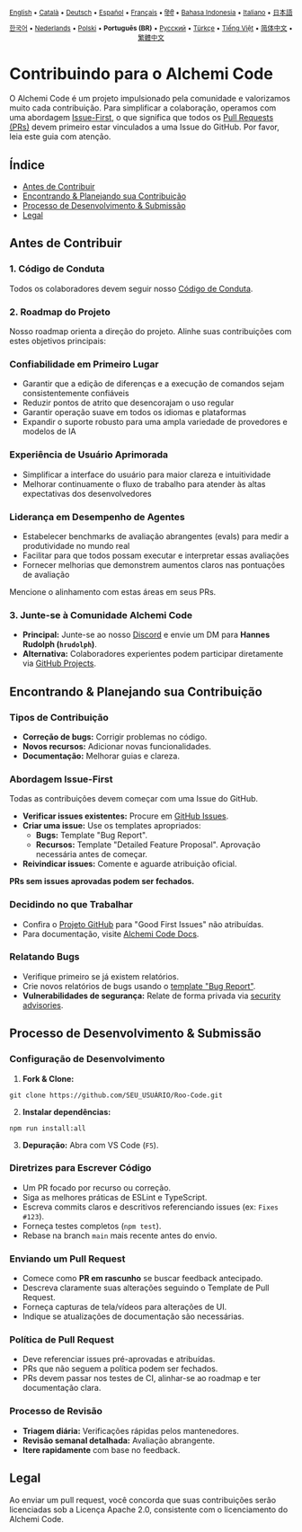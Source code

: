<div align="center">
<sub>

[English](../../CONTRIBUTING.md) • [Català](../ca/CONTRIBUTING.md) • [Deutsch](../de/CONTRIBUTING.md) • [Español](../es/CONTRIBUTING.md) • [Français](../fr/CONTRIBUTING.md) • [हिंदी](../hi/CONTRIBUTING.md) • [Bahasa Indonesia](../id/CONTRIBUTING.md) • [Italiano](../it/CONTRIBUTING.md) • [日本語](../ja/CONTRIBUTING.md)

</sub>
<sub>

[한국어](../ko/CONTRIBUTING.md) • [Nederlands](../nl/CONTRIBUTING.md) • [Polski](../pl/CONTRIBUTING.md) • <b>Português (BR)</b> • [Русский](../ru/CONTRIBUTING.md) • [Türkçe](../tr/CONTRIBUTING.md) • [Tiếng Việt](../vi/CONTRIBUTING.md) • [简体中文](../zh-CN/CONTRIBUTING.md) • [繁體中文](../zh-TW/CONTRIBUTING.md)

</sub>
</div>

# Contribuindo para o Alchemi Code

O Alchemi Code é um projeto impulsionado pela comunidade e valorizamos muito cada contribuição. Para simplificar a colaboração, operamos com uma abordagem [Issue-First](#abordagem-issue-first), o que significa que todos os [Pull Requests (PRs)](#enviando-um-pull-request) devem primeiro estar vinculados a uma Issue do GitHub. Por favor, leia este guia com atenção.

## Índice

- [Antes de Contribuir](#antes-de-contribuir)
- [Encontrando & Planejando sua Contribuição](#encontrando--planejando-sua-contribuição)
- [Processo de Desenvolvimento & Submissão](#processo-de-desenvolvimento--submissão)
- [Legal](#legal)

## Antes de Contribuir

### 1. Código de Conduta

Todos os colaboradores devem seguir nosso [Código de Conduta](./CODE_OF_CONDUCT.md).

### 2. Roadmap do Projeto

Nosso roadmap orienta a direção do projeto. Alinhe suas contribuições com estes objetivos principais:

### Confiabilidade em Primeiro Lugar

- Garantir que a edição de diferenças e a execução de comandos sejam consistentemente confiáveis
- Reduzir pontos de atrito que desencorajam o uso regular
- Garantir operação suave em todos os idiomas e plataformas
- Expandir o suporte robusto para uma ampla variedade de provedores e modelos de IA

### Experiência de Usuário Aprimorada

- Simplificar a interface do usuário para maior clareza e intuitividade
- Melhorar continuamente o fluxo de trabalho para atender às altas expectativas dos desenvolvedores

### Liderança em Desempenho de Agentes

- Estabelecer benchmarks de avaliação abrangentes (evals) para medir a produtividade no mundo real
- Facilitar para que todos possam executar e interpretar essas avaliações
- Fornecer melhorias que demonstrem aumentos claros nas pontuações de avaliação

Mencione o alinhamento com estas áreas em seus PRs.

### 3. Junte-se à Comunidade Alchemi Code

- **Principal:** Junte-se ao nosso [Discord](https://discord.gg/roocode) e envie um DM para **Hannes Rudolph (`hrudolph`)**.
- **Alternativa:** Colaboradores experientes podem participar diretamente via [GitHub Projects](https://github.com/orgs/RooCodeInc/projects/1).

## Encontrando & Planejando sua Contribuição

### Tipos de Contribuição

- **Correção de bugs:** Corrigir problemas no código.
- **Novos recursos:** Adicionar novas funcionalidades.
- **Documentação:** Melhorar guias e clareza.

### Abordagem Issue-First

Todas as contribuições devem começar com uma Issue do GitHub.

- **Verificar issues existentes:** Procure em [GitHub Issues](https://github.com/RooCodeInc/Roo-Code/issues).
- **Criar uma issue:** Use os templates apropriados:
    - **Bugs:** Template "Bug Report".
    - **Recursos:** Template "Detailed Feature Proposal". Aprovação necessária antes de começar.
- **Reivindicar issues:** Comente e aguarde atribuição oficial.

**PRs sem issues aprovadas podem ser fechados.**

### Decidindo no que Trabalhar

- Confira o [Projeto GitHub](https://github.com/orgs/RooCodeInc/projects/1) para "Good First Issues" não atribuídas.
- Para documentação, visite [Alchemi Code Docs](https://github.com/RooCodeInc/Roo-Code-Docs).

### Relatando Bugs

- Verifique primeiro se já existem relatórios.
- Crie novos relatórios de bugs usando o [template "Bug Report"](https://github.com/RooCodeInc/Roo-Code/issues/new/choose).
- **Vulnerabilidades de segurança:** Relate de forma privada via [security advisories](https://github.com/RooCodeInc/Roo-Code/security/advisories/new).

## Processo de Desenvolvimento & Submissão

### Configuração de Desenvolvimento

1. **Fork & Clone:**

```
git clone https://github.com/SEU_USUÁRIO/Roo-Code.git
```

2. **Instalar dependências:**

```
npm run install:all
```

3. **Depuração:** Abra com VS Code (`F5`).

### Diretrizes para Escrever Código

- Um PR focado por recurso ou correção.
- Siga as melhores práticas de ESLint e TypeScript.
- Escreva commits claros e descritivos referenciando issues (ex: `Fixes #123`).
- Forneça testes completos (`npm test`).
- Rebase na branch `main` mais recente antes do envio.

### Enviando um Pull Request

- Comece como **PR em rascunho** se buscar feedback antecipado.
- Descreva claramente suas alterações seguindo o Template de Pull Request.
- Forneça capturas de tela/vídeos para alterações de UI.
- Indique se atualizações de documentação são necessárias.

### Política de Pull Request

- Deve referenciar issues pré-aprovadas e atribuídas.
- PRs que não seguem a política podem ser fechados.
- PRs devem passar nos testes de CI, alinhar-se ao roadmap e ter documentação clara.

### Processo de Revisão

- **Triagem diária:** Verificações rápidas pelos mantenedores.
- **Revisão semanal detalhada:** Avaliação abrangente.
- **Itere rapidamente** com base no feedback.

## Legal

Ao enviar um pull request, você concorda que suas contribuições serão licenciadas sob a Licença Apache 2.0, consistente com o licenciamento do Alchemi Code.
